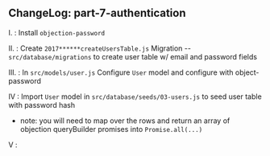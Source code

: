 ChangeLog: part-7-authentication
-------------------------
I.    : Install `objection-password`

II.   : Create  `2017******createUsersTable.js` Migration --`src/database/migrations` to create user table w/ email and password fields

III.   : In `src/models/user.js` Configure `User` model and configure with object-password

IV     : Import `User` model in `src/database/seeds/03-users.js` to seed user table with password hash

  + note: you will need to map over the rows and return an array of objection queryBuilder promises into `Promise.all(...)`

V      :
